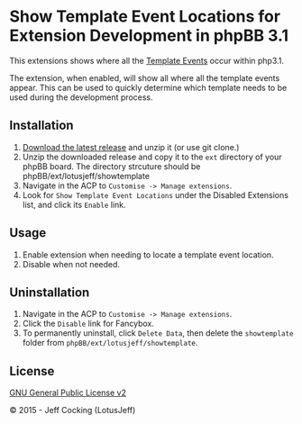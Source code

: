 # Show Template Event Locations for Extension Development in phpBB 3.1

This extensions shows where all the [Template Events](https://wiki.phpbb.com/Event_List#Template_Events) occur within php3.1.  

The extension, when enabled, will show all where all the template events appear. This can be used to quickly determine
which template needs to be used during the development process.

## Installation
1. [Download the latest release](https://github.com/LotusJeff/showtemplate) and unzip it (or use git clone.)
2. Unzip the downloaded release and copy it to the `ext` directory of your phpBB board. The directory strcuture should be phpBB/ext/lotusjeff/showtemplate
3. Navigate in the ACP to `Customise -> Manage extensions`.
4. Look for `Show Template Event Locations` under the Disabled Extensions list, and click its `Enable` link.

## Usage
1. Enable extension when needing to locate a template event location.
2. Disable when not needed.

## Uninstallation
1. Navigate in the ACP to `Customise -> Manage extensions`.
2. Click the `Disable` link for Fancybox.
3. To permanently uninstall, click `Delete Data`, then delete the `showtemplate` folder from `phpBB/ext/lotusjeff/showtemplate`.

## License
[GNU General Public License v2](http://opensource.org/licenses/GPL-2.0)

© 2015 - Jeff Cocking (LotusJeff)
